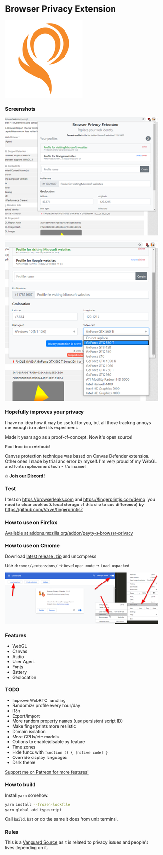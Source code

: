# Browser Privacy Extension

![Great new logo](fire.png?raw=true)

### Screenshots

![Profiles](profiles.png?raw=true)

![Features](features.png?raw=true)

### Hopefully improves your privacy

I have no idea how it may be useful for you,
but all those tracking annoys me enough to make this experiment.

Made it years ago as a proof-of-concept. Now it's open source!

Feel free to contribute!

Canvas protection technique was based on Canvas Defender extension. Other ones
I made by trial and error by myself.
I'm very proud of my WebGL and fonts replacement tech - it's insane!

🔥 [**Join our Discord!**](https://discord.gg/kyEPrDqMQH)

### Test

I test on https://browserleaks.com
and https://fingerprintjs.com/demo
(you need to clear cookies & local storage of this site to see difference)
by https://github.com/Valve/fingerprintjs2

### How to use on Firefox

[Available at addons.mozilla.org/addon/peyty-s-browser-privacy](https://addons.mozilla.org/addon/peyty-s-browser-privacy/)

### How to use on Chrome

Download
[latest release .zip](https://github.com/PeyTy/peytys-browser-privacy-extension/releases)
and uncompress

Use `chrome://extensions/` -> `Developer mode` -> `Load unpacked`

![How to devmode](devmode.png?raw=true)

### Features

- WebGL
- Canvas
- Audio
- User Agent
- Fonts
- Battery
- Geolocation

### TODO

- Improve WebRTC handling
- Randomize profile every hour/day
- i18n
- Export/import
- More random property names (use persistent script ID)
- Make fingerprints more realistic
- Domain isolation
- More GPUs/etc models
- Options to enable/disable by feature
- Time zones
- Hide funcs with `function () { [native code] }`
- Override display languages
- Dark theme

[Support me on Patreon for more features!](https://www.patreon.com/PeyTy)

### How to build

Install `yarn` somehow.

```sh
yarn install --frozen-lockfile
yarn global add typescript
```

Call `build.bat` or do the same it does from unix terminal.

### Rules

This is a [Vanguard Source](https://github.com/GreenteaOS/.github/blob/kawaii/CODE_OF_CONDUCT.md#clasic-open-source-vs-vanguard-source-models) as it is related to privacy issues and people's lives depending on it.
